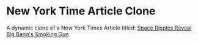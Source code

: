 # New York Time Article Clone 

A dynamic clone of a New York Times Article titled: [Space Ripples Reveal Big Bang's Smoking Gun](https://www.nytimes.com/2014/03/18/science/space/detection-of-waves-in-space-buttresses-landmark-theory-of-big-bang.html?_r=0)

[comment]: <> (## Preview Live version: )

